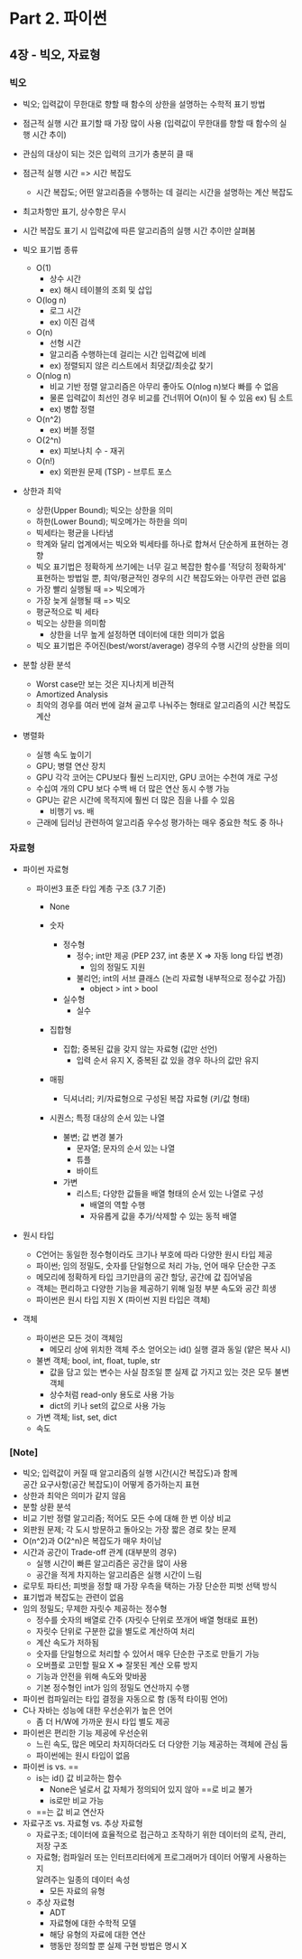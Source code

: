 # Part 2. 파이썬

## 4장 - 빅오, 자료형

### 빅오

- 빅오; 입력값이 무한대로 향할 때 함수의 상한을 설명하는 수학적 표기 방법
- 점근적 실행 시간 표기할 때 가장 많이 사용 (입력값이 무한대를 향할 때 함수의 실행 시간 추이)
- 관심의 대상이 되는 것은 입력의 크기가 충분히 클 때
- 점근적 실행 시간 => 시간 복잡도
  - 시간 복잡도; 어떤 알고리즘을 수행하는 데 걸리는 시간을 설명하는 계산 복잡도
- 최고차항만 표기, 상수항은 무시
- 시간 복잡도 표기 시 입력값에 따른 알고리즘의 실행 시간 추이만 살펴봄
- 빅오 표기법 종류

  - O(1)
    - 상수 시간
    - ex) 해시 테이블의 조회 및 삽입
  - O(log n)
    - 로그 시간
    - ex) 이진 검색
  - O(n)
    - 선형 시간
    - 알고리즘 수행하는데 걸리는 시간 입력값에 비례
    - ex) 정렬되지 않은 리스트에서 최댓값/최솟값 찾기
  - O(nlog n)
    - 비교 기반 정렬 알고리즘은 아무리 좋아도 O(nlog n)보다 빠를 수 없음
    - 물론 입력값이 최선인 경우 비교를 건너뛰어 O(n)이 될 수 있음 ex) 팀 소트
    - ex) 병합 정렬
  - O(n^2)
    - ex) 버블 정렬
  - O(2^n)
    - ex) 피보나치 수 - 재귀
  - O(n!)
    - ex) 외판원 문제 (TSP) - 브루트 포스

- 상한과 최악
  - 상한(Upper Bound); 빅오는 상한을 의미
  - 하한(Lower Bound); 빅오메가는 하한을 의미
  - 빅세타는 평균을 나타냄
  - 학계와 달리 업계에서는 빅오와 빅세타를 하나로 합쳐서 단순하게 표현하는 경향
  - 빅오 표기법은 정확하게 쓰기에는 너무 길고 복잡한 함수를 '적당히 정확하게' <br/>
    표현하는 방법일 뿐, 최악/평균적인 경우의 시간 복잡도와는 아무런 관련 없음
  - 가장 빨리 실행될 때 => 빅오메가
  - 가장 늦게 실행될 때 => 빅오
  - 평균적으로 빅 세타
  - 빅오는 상한을 의미함
    - 상한을 너무 높게 설정하면 데이터에 대한 의미가 없음
  - 빅오 표기법은 주어진(best/worst/average) 경우의 수행 시간의 상한을 의미
- 분할 상환 분석
  - Worst case만 보는 것은 지나치게 비관적
  - Amortized Analysis
  - 최악의 경우를 여러 번에 걸쳐 골고루 나눠주는 형태로 알고리즘의 시간 복잡도 계산
- 병렬화
  - 실행 속도 높이기
  - GPU; 병렬 연산 장치
  - GPU 각각 코어는 CPU보다 훨씬 느리지만, GPU 코어는 수천여 개로 구성
  - 수십여 개의 CPU 보다 수백 배 더 많은 연산 동시 수행 가능
  - GPU는 같은 시간에 목적지에 훨씬 더 많은 짐을 나를 수 있음
    - 비행기 vs. 배
  - 근래에 딥러닝 관련하여 알고리즘 우수성 평가하는 매우 중요한 척도 중 하나

### 자료형

- 파이썬 자료형

  - 파이썬3 표준 타입 계층 구조 (3.7 기준)

    - None
    - 숫자
      - 정수형
        - 정수; int만 제공 (PEP 237, int 충분 X => 자동 long 타입 변경)
          - 임의 정밀도 지원
        - 불리언; int의 서브 클래스 (논리 자료형 내부적으로 정수값 가짐)
          - object > int > bool
      - 실수형
        - 실수
    - 집합형
      - 집합; 중복된 값을 갖지 않는 자료형 (값만 선언)
        - 입력 순서 유지 X, 중복된 값 있을 경우 하나의 값만 유지
    - 매핑

      - 딕셔너리; 키/자료형으로 구성된 복잡 자료형 (키/값 형태)

    - 시퀀스; 특정 대상의 순서 있는 나열
      - 불변; 값 변경 불가
        - 문자열; 문자의 순서 있는 나열
        - 튜플
        - 바이트
      - 가변
        - 리스트; 다양한 값들을 배열 형태의 순서 있는 나열로 구성
          - 배열의 역할 수행
          - 자유롭게 값을 추가/삭제할 수 있는 동적 배열

- 원시 타입
  - C언어는 동일한 정수형이라도 크기나 부호에 따라 다양한 원시 타입 제공
  - 파이썬; 임의 정밀도, 숫자를 단일형으로 처리 가능, 언어 매우 단순한 구조
  - 메모리에 정확하게 타입 크기만큼의 공간 할당, 공간에 값 집어넣음
  - 객체는 편리하고 다양한 기능을 제공하기 위해 일정 부분 속도와 공간 희생
  - 파이썬은 원시 타입 지원 X (파이썬 지원 타입은 객체)
- 객체
  - 파이썬은 모든 것이 객체임
    - 메모리 상에 위치한 객체 주소 얻어오는 id() 실행 결과 동일 (얕은 복사 시)
  - 불변 객체; bool, int, float, tuple, str
    - 값을 담고 있는 변수는 사실 참조일 뿐 실제 값 가지고 있는 것은 모두 불변 객체
    - 상수처럼 read-only 용도로 사용 가능
    - dict의 키나 set의 값으로 사용 가능
  - 가변 객체; list, set, dict
  - 속도

### [Note]

- 빅오; 입력값이 커질 때 알고리즘의 실행 시간(시간 복잡도)과 함께 <br/>
  공간 요구사항(공간 복잡도)이 어떻게 증가하는지 표현
- 상한과 최악은 의미가 같지 않음
- 분할 상환 분석
- 비교 기반 정렬 알고리즘; 적어도 모든 수에 대해 한 번 이상 비교
- 외판원 문제; 각 도시 방문하고 돌아오는 가장 짧은 경로 찾는 문제
- O(n^2)과 O(2^n)은 복잡도가 매우 차이남
- 시간과 공간이 Trade-off 관계 (대부분의 경우)
  - 실행 시간이 빠른 알고리즘은 공간을 많이 사용
  - 공간을 적게 차지하는 알고리즘은 실행 시간이 느림
- 로무토 파티션; 피벗을 정할 때 가장 우측을 택하는 가장 단순한 피벗 선택 방식
- 표기법과 복잡도는 관련이 없음
- 임의 정밀도; 무제한 자릿수 제공하는 정수형
  - 정수를 숫자의 배열로 간주 (자릿수 단위로 쪼개어 배열 형태로 표현)
  - 자릿수 단위로 구분한 값을 별도로 계산하여 처리
  - 계산 속도가 저하됨
  - 숫자를 단일형으로 처리할 수 있어서 매우 단순한 구조로 만들기 가능
  - 오버플로 고민할 필요 X => 잘못된 계산 오류 방지
  - 기능과 안전을 위해 속도와 맞바꿈
  - 기본 정수형인 int가 임의 정밀도 연산까지 수행
- 파이썬 컴파일러는 타입 결정을 자동으로 함 (동적 타이핑 언어)
- C나 자바는 성능에 대한 우선순위가 높은 언어
  - 좀 더 H/W에 가까운 원시 타입 별도 제공
- 파이썬은 편리한 기능 제공에 우선순위
  - 느린 속도, 많은 메모리 차지하더라도 더 다양한 기능 제공하는 객체에 관심 둠
  - 파이썬에는 원시 타입이 없음
- 파이썬 is vs. ==
  - is는 id() 값 비교하는 함수
    - None은 널로서 값 자체가 정의되어 있지 않아 ==로 비교 불가
    - is로만 비교 가능
  - ==는 값 비교 연산자
- 자료구조 vs. 자료형 vs. 추상 자료형
  - 자료구조; 데이터에 효율적으로 접근하고 조작하기 위한 데이터의 로직, 관리, 저장 구조
  - 자료형; 컴파일러 또는 인터프리터에게 프로그래머가 데이터 어떻게 사용하는지 <br/>
    알려주는 일종의 데이터 속성
    - 모든 자료의 유형
  - 추상 자료형
    - ADT
    - 자료형에 대한 수학적 모델
    - 해당 유형의 자료에 대한 연산
    - 행동만 정의할 뿐 실제 구현 방법은 명시 X
